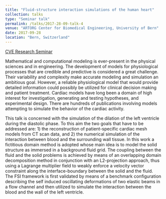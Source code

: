 ```yaml
---
title: "Fluid-structure interaction simulations of the human heart"
collection: talks
type: "Seminar talk"
permalink: /talks/2017-28-09-talk-4
venue: "ARTORG Center for Biomedical Engineering, University of Bern"
date: 2017-09-28
location: "Bern, Switzerland"
---
```


[CVE Research Seminar](https://www.artorg.unibe.ch/research/cve/cve_research_seminar/index_eng.html)

Mathematical and computational modeling is ever-present in the physical sciences and in engineering. The development of models for physiological processes that are credible and predictive is considered a great challenge. Their variability and complexity make accurate modeling and simulation an ambitious goal. However, a reliable physiological model that would provide detailed information could possibly be utilized for clinical decision making and patient treatment. Cardiac models have long been a domain of high interest for investigation, generating and testing hypotheses, and experimental design. There are hundreds of publications involving models attempting to simulate the behavior of the cardiac activity.

This talk is concerned with the simulation of the dilation of the left ventricle during the diastolic phase. To this aim the two goals that have to be addressed are: 1) the reconstruction of patient-specific cardiac mesh models from CT scan data, and 2) the numerical simulation of the interaction between blood and the  surrounding wall tissue. In this work a fictitious domain method is adopted whose main idea is to model the solid structure as immersed in a background fluid grid. The coupling between the fluid and the solid problems is achieved by means of an overlapping domain decomposition method in conjunction with an L2-projection approach, thus using a Lagrange multiplier field to weakly enforce a velocity vector constraint along the interface-boundary between the solid and the fluid. The FSI framework is first validated by means of a benchmark configuration describing the self induced oscillating deformations of two elastic beams in a flow channel and then utilized to simulate the interaction between the blood and the wall of the left ventricle.

